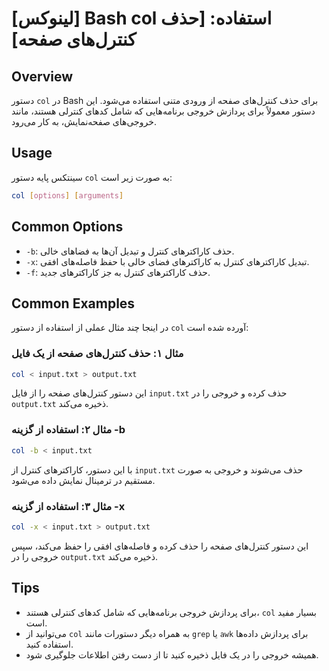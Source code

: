 # [لینوکس] Bash col استفاده: [حذف کنترل‌های صفحه]

## Overview
دستور `col` در Bash برای حذف کنترل‌های صفحه از ورودی متنی استفاده می‌شود. این دستور معمولاً برای پردازش خروجی برنامه‌هایی که شامل کدهای کنترلی هستند، مانند خروجی‌های صفحه‌نمایش، به کار می‌رود.

## Usage
سینتکس پایه دستور `col` به صورت زیر است:

```bash
col [options] [arguments]
```

## Common Options
- `-b`: حذف کاراکترهای کنترل و تبدیل آن‌ها به فضاهای خالی.
- `-x`: تبدیل کاراکترهای کنترل به کاراکترهای فضای خالی با حفظ فاصله‌های افقی.
- `-f`: حذف کاراکترهای کنترل به جز کاراکترهای جدید.

## Common Examples
در اینجا چند مثال عملی از استفاده از دستور `col` آورده شده است:

### مثال ۱: حذف کنترل‌های صفحه از یک فایل
```bash
col < input.txt > output.txt
```
این دستور کنترل‌های صفحه را از فایل `input.txt` حذف کرده و خروجی را در `output.txt` ذخیره می‌کند.

### مثال ۲: استفاده از گزینه -b
```bash
col -b < input.txt
```
با این دستور، کاراکترهای کنترل از `input.txt` حذف می‌شوند و خروجی به صورت مستقیم در ترمینال نمایش داده می‌شود.

### مثال ۳: استفاده از گزینه -x
```bash
col -x < input.txt > output.txt
```
این دستور کنترل‌های صفحه را حذف کرده و فاصله‌های افقی را حفظ می‌کند، سپس خروجی را در `output.txt` ذخیره می‌کند.

## Tips
- برای پردازش خروجی برنامه‌هایی که شامل کدهای کنترلی هستند، `col` بسیار مفید است.
- می‌توانید از `col` به همراه دیگر دستورات مانند `grep` یا `awk` برای پردازش داده‌ها استفاده کنید.
- همیشه خروجی را در یک فایل ذخیره کنید تا از دست رفتن اطلاعات جلوگیری شود.